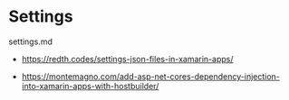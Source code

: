 # Settings

settings.md


*   https://redth.codes/settings-json-files-in-xamarin-apps/

*   https://montemagno.com/add-asp-net-cores-dependency-injection-into-xamarin-apps-with-hostbuilder/

